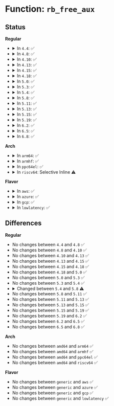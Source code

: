# Function: <code>rb_free_aux</code>

## Status
<b>Regular</b>
<ul>
<li>
<details>
<summary>In <code>4.4</code>: ✅</summary>

```c
void rb_free_aux(struct ring_buffer *rb);
```

**Collision:** Unique Global

**Inline:** No

**Transformation:** False

**Instances:**

```
In kernel/events/ring_buffer.c (ffffffff81185790)
Location: kernel/events/ring_buffer.c:574
Inline: False
Direct callers:
  - kernel/events/core.c:perf_mmap_close
  - kernel/events/ring_buffer.c:perf_aux_output_begin
  - kernel/events/ring_buffer.c:perf_aux_output_end
  - kernel/events/ring_buffer.c:rb_alloc_aux
```
**Symbols:**

```
ffffffff81185790-ffffffff811857ae: rb_free_aux (STB_GLOBAL)
```
</details>
</li>
<li>
<details>
<summary>In <code>4.8</code>: ✅</summary>

```c
void rb_free_aux(struct ring_buffer *rb);
```

**Collision:** Unique Global

**Inline:** No

**Transformation:** False

**Instances:**

```
In kernel/events/ring_buffer.c (ffffffff81197d40)
Location: kernel/events/ring_buffer.c:656
Inline: False
Direct callers:
  - kernel/events/core.c:perf_mmap_close
  - kernel/events/ring_buffer.c:perf_aux_output_end
  - kernel/events/ring_buffer.c:perf_aux_output_begin
```
**Symbols:**

```
ffffffff81197d40-ffffffff81197d5a: rb_free_aux (STB_GLOBAL)
```
</details>
</li>
<li>
<details>
<summary>In <code>4.10</code>: ✅</summary>

```c
void rb_free_aux(struct ring_buffer *rb);
```

**Collision:** Unique Global

**Inline:** No

**Transformation:** False

**Instances:**

```
In kernel/events/ring_buffer.c (ffffffff811a7720)
Location: kernel/events/ring_buffer.c:656
Inline: False
Direct callers:
  - kernel/events/core.c:perf_mmap_close
  - kernel/events/ring_buffer.c:perf_aux_output_end
  - kernel/events/ring_buffer.c:perf_aux_output_begin
```
**Symbols:**

```
ffffffff811a7720-ffffffff811a773a: rb_free_aux (STB_GLOBAL)
```
</details>
</li>
<li>
<details>
<summary>In <code>4.13</code>: ✅</summary>

```c
void rb_free_aux(struct ring_buffer *rb);
```

**Collision:** Unique Global

**Inline:** No

**Transformation:** False

**Instances:**

```
In kernel/events/ring_buffer.c (ffffffff811aeec0)
Location: kernel/events/ring_buffer.c:668
Inline: False
Direct callers:
  - kernel/events/core.c:perf_mmap_close
  - kernel/events/ring_buffer.c:perf_aux_output_end
  - kernel/events/ring_buffer.c:perf_aux_output_begin
```
**Symbols:**

```
ffffffff811aeec0-ffffffff811aeedb: rb_free_aux (STB_GLOBAL)
```
</details>
</li>
<li>
<details>
<summary>In <code>4.15</code>: ✅</summary>

```c
void rb_free_aux(struct ring_buffer *rb);
```

**Collision:** Unique Global

**Inline:** No

**Transformation:** False

**Instances:**

```
In kernel/events/ring_buffer.c (ffffffff811c2a50)
Location: kernel/events/ring_buffer.c:679
Inline: False
Direct callers:
  - kernel/events/core.c:perf_mmap_close
  - kernel/events/ring_buffer.c:perf_aux_output_end
  - kernel/events/ring_buffer.c:perf_aux_output_begin
```
**Symbols:**

```
ffffffff811c2a50-ffffffff811c2a6b: rb_free_aux (STB_GLOBAL)
```
</details>
</li>
<li>
<details>
<summary>In <code>4.18</code>: ✅</summary>

```c
void rb_free_aux(struct ring_buffer *rb);
```

**Collision:** Unique Global

**Inline:** No

**Transformation:** False

**Instances:**

```
In kernel/events/ring_buffer.c (ffffffff811e2e00)
Location: kernel/events/ring_buffer.c:681
Inline: False
Direct callers:
  - kernel/events/core.c:perf_mmap_close
  - kernel/events/ring_buffer.c:perf_aux_output_end
  - kernel/events/ring_buffer.c:perf_aux_output_begin
```
**Symbols:**

```
ffffffff811e2e00-ffffffff811e2e1b: rb_free_aux (STB_GLOBAL)
```
</details>
</li>
<li>
<details>
<summary>In <code>5.0</code>: ✅</summary>

```c
void rb_free_aux(struct ring_buffer *rb);
```

**Collision:** Unique Global

**Inline:** No

**Transformation:** False

**Instances:**

```
In kernel/events/ring_buffer.c (ffffffff811f3270)
Location: kernel/events/ring_buffer.c:691
Inline: False
Direct callers:
  - kernel/events/core.c:perf_mmap_close
  - kernel/events/ring_buffer.c:perf_aux_output_end
  - kernel/events/ring_buffer.c:perf_aux_output_begin
```
**Symbols:**

```
ffffffff811f3270-ffffffff811f328b: rb_free_aux (STB_GLOBAL)
```
</details>
</li>
<li>
<details>
<summary>In <code>5.3</code>: ✅</summary>

```c
void rb_free_aux(struct ring_buffer *rb);
```

**Collision:** Unique Global

**Inline:** No

**Transformation:** False

**Instances:**

```
In kernel/events/ring_buffer.c (ffffffff8120af60)
Location: kernel/events/ring_buffer.c:720
Inline: False
Direct callers:
  - kernel/events/core.c:perf_mmap_close
  - kernel/events/ring_buffer.c:perf_aux_output_end
  - kernel/events/ring_buffer.c:perf_aux_output_begin
```
**Symbols:**

```
ffffffff8120af60-ffffffff8120af80: rb_free_aux (STB_GLOBAL)
```
</details>
</li>
<li>
<details>
<summary>In <code>5.4</code>: ✅</summary>

```c
void rb_free_aux(struct ring_buffer *rb);
```

**Collision:** Unique Global

**Inline:** No

**Transformation:** False

**Instances:**

```
In kernel/events/ring_buffer.c (ffffffff81218240)
Location: kernel/events/ring_buffer.c:720
Inline: False
Direct callers:
  - kernel/events/core.c:perf_mmap_close
  - kernel/events/ring_buffer.c:perf_aux_output_end
  - kernel/events/ring_buffer.c:perf_aux_output_begin
```
**Symbols:**

```
ffffffff81218240-ffffffff81218260: rb_free_aux (STB_GLOBAL)
```
</details>
</li>
<li>
<details>
<summary>In <code>5.8</code>: ✅</summary>

```c
void rb_free_aux(struct perf_buffer *rb);
```

**Collision:** Unique Global

**Inline:** No

**Transformation:** False

**Instances:**

```
In kernel/events/ring_buffer.c (ffffffff81243d80)
Location: kernel/events/ring_buffer.c:756
Inline: False
Direct callers:
  - kernel/events/core.c:perf_mmap_close
  - kernel/events/ring_buffer.c:perf_aux_output_end
  - kernel/events/ring_buffer.c:perf_aux_output_begin
```
**Symbols:**

```
ffffffff81243d80-ffffffff81243dbe: rb_free_aux (STB_GLOBAL)
```
</details>
</li>
<li>
<details>
<summary>In <code>5.11</code>: ✅</summary>

```c
void rb_free_aux(struct perf_buffer *rb);
```

**Collision:** Unique Global

**Inline:** No

**Transformation:** False

**Instances:**

```
In kernel/events/ring_buffer.c (ffffffff8124e410)
Location: kernel/events/ring_buffer.c:758
Inline: False
Direct callers:
  - kernel/events/core.c:perf_mmap_close
  - kernel/events/ring_buffer.c:perf_aux_output_end
  - kernel/events/ring_buffer.c:perf_aux_output_begin
```
**Symbols:**

```
ffffffff8124e410-ffffffff8124e44e: rb_free_aux (STB_GLOBAL)
```
</details>
</li>
<li>
<details>
<summary>In <code>5.13</code>: ✅</summary>

```c
void rb_free_aux(struct perf_buffer *rb);
```

**Collision:** Unique Global

**Inline:** No

**Transformation:** False

**Instances:**

```
In kernel/events/ring_buffer.c (ffffffff81252d10)
Location: kernel/events/ring_buffer.c:760
Inline: False
Direct callers:
  - kernel/events/core.c:perf_mmap_close
  - kernel/events/ring_buffer.c:perf_aux_output_end
  - kernel/events/ring_buffer.c:perf_aux_output_begin
```
**Symbols:**

```
ffffffff81252d10-ffffffff81252d4e: rb_free_aux (STB_GLOBAL)
```
</details>
</li>
<li>
<details>
<summary>In <code>5.15</code>: ✅</summary>

```c
void rb_free_aux(struct perf_buffer *rb);
```

**Collision:** Unique Global

**Inline:** No

**Transformation:** False

**Instances:**

```
In kernel/events/ring_buffer.c (ffffffff8128e600)
Location: kernel/events/ring_buffer.c:760
Inline: False
Direct callers:
  - kernel/events/core.c:perf_mmap_close
  - kernel/events/ring_buffer.c:perf_aux_output_end
  - kernel/events/ring_buffer.c:perf_aux_output_begin
```
**Symbols:**

```
ffffffff8128e600-ffffffff8128e63e: rb_free_aux (STB_GLOBAL)
```
</details>
</li>
<li>
<details>
<summary>In <code>5.19</code>: ✅</summary>

```c
void rb_free_aux(struct perf_buffer *rb);
```

**Collision:** Unique Global

**Inline:** No

**Transformation:** False

**Instances:**

```
In kernel/events/ring_buffer.c (ffffffff812e34a0)
Location: kernel/events/ring_buffer.c:760
Inline: False
Direct callers:
  - kernel/events/core.c:perf_mmap_close
  - kernel/events/ring_buffer.c:perf_aux_output_end
  - kernel/events/ring_buffer.c:perf_aux_output_begin
```
**Symbols:**

```
ffffffff812e34a0-ffffffff812e3502: rb_free_aux (STB_GLOBAL)
```
</details>
</li>
<li>
<details>
<summary>In <code>6.2</code>: ✅</summary>

```c
void rb_free_aux(struct perf_buffer *rb);
```

**Collision:** Unique Global

**Inline:** No

**Transformation:** False

**Instances:**

```
In kernel/events/ring_buffer.c (ffffffff8134bb20)
Location: kernel/events/ring_buffer.c:763
Inline: False
Direct callers:
  - kernel/events/core.c:perf_mmap_close
  - kernel/events/ring_buffer.c:perf_aux_output_end
  - kernel/events/ring_buffer.c:perf_aux_output_begin
```
**Symbols:**

```
ffffffff8134bb20-ffffffff8134bb82: rb_free_aux (STB_GLOBAL)
```
</details>
</li>
<li>
<details>
<summary>In <code>6.5</code>: ✅</summary>

```c
void rb_free_aux(struct perf_buffer *rb);
```

**Collision:** Unique Global

**Inline:** No

**Transformation:** False

**Instances:**

```
In kernel/events/ring_buffer.c (ffffffff8137cb70)
Location: kernel/events/ring_buffer.c:763
Inline: False
Direct callers:
  - kernel/events/core.c:perf_mmap_close
  - kernel/events/ring_buffer.c:perf_aux_output_end
  - kernel/events/ring_buffer.c:perf_aux_output_begin
```
**Symbols:**

```
ffffffff8137cb70-ffffffff8137cbd2: rb_free_aux (STB_GLOBAL)
```
</details>
</li>
<li>
<details>
<summary>In <code>6.8</code>: ✅</summary>

```c
void rb_free_aux(struct perf_buffer *rb);
```

**Collision:** Unique Global

**Inline:** No

**Transformation:** False

**Instances:**

```
In kernel/events/ring_buffer.c (ffffffff813a5dd0)
Location: kernel/events/ring_buffer.c:770
Inline: False
Direct callers:
  - kernel/events/core.c:perf_mmap_close
  - kernel/events/ring_buffer.c:perf_aux_output_end
  - kernel/events/ring_buffer.c:perf_aux_output_begin
```
**Symbols:**

```
ffffffff813a5dd0-ffffffff813a5e32: rb_free_aux (STB_GLOBAL)
```
</details>
</li>
</ul>
<b>Arch</b>
<ul>
<li>
<details>
<summary>In <code>arm64</code>: ✅</summary>

```c
void rb_free_aux(struct ring_buffer *rb);
```

**Collision:** Unique Global

**Inline:** No

**Transformation:** False

**Instances:**

```
In kernel/events/ring_buffer.c (ffff8000102a2d00)
Location: kernel/events/ring_buffer.c:720
Inline: False
Direct callers:
  - kernel/events/core.c:perf_mmap_close
  - kernel/events/ring_buffer.c:perf_aux_output_end
  - kernel/events/ring_buffer.c:perf_aux_output_begin
```
**Symbols:**

```
ffff8000102a2d00-ffff8000102a2d48: rb_free_aux (STB_GLOBAL)
```
</details>
</li>
<li>
<details>
<summary>In <code>armhf</code>: ✅</summary>

```c
void rb_free_aux(struct ring_buffer *rb);
```

**Collision:** Unique Global

**Inline:** No

**Transformation:** False

**Instances:**

```
In kernel/events/ring_buffer.c (c04d2834)
Location: kernel/events/ring_buffer.c:720
Inline: False
Direct callers:
  - kernel/events/core.c:perf_mmap_close
  - kernel/events/ring_buffer.c:perf_aux_output_end
  - kernel/events/ring_buffer.c:perf_aux_output_begin
```
**Symbols:**

```
c04d2834-c04d2868: rb_free_aux (STB_GLOBAL)
```
</details>
</li>
<li>
<details>
<summary>In <code>ppc64el</code>: ✅</summary>

```c
void rb_free_aux(struct ring_buffer *rb);
```

**Collision:** Unique Global

**Inline:** No

**Transformation:** False

**Instances:**

```
In kernel/events/ring_buffer.c (c000000000354ff0)
Location: kernel/events/ring_buffer.c:720
Inline: False
Direct callers:
  - kernel/events/core.c:perf_mmap_close
  - kernel/events/ring_buffer.c:perf_aux_output_end
  - kernel/events/ring_buffer.c:perf_aux_output_begin
```
**Symbols:**

```
c000000000354ff0-c00000000035502c: rb_free_aux (STB_GLOBAL)
```
</details>
</li>
<li>
<details>
<summary>In <code>riscv64</code>: Selective Inline ⚠️</summary>

```c
void rb_free_aux(struct ring_buffer *rb);
```

**Collision:** Unique Global

**Inline:** Selective

**Transformation:** False

**Instances:**

```
In kernel/events/ring_buffer.c (ffffffe0001d0e5a)
Location: kernel/events/ring_buffer.c:720
Inline: True
Inline callers:
  - kernel/events/ring_buffer.c:perf_aux_output_end
  - kernel/events/ring_buffer.c:perf_aux_output_begin
Direct callers:
  - kernel/events/core.c:perf_mmap_close
```
**Symbols:**

```
ffffffe0001d183a-ffffffe0001d1880: rb_free_aux (STB_GLOBAL)
```
</details>
</li>
</ul>
<b>Flavor</b>
<ul>
<li>
<details>
<summary>In <code>aws</code>: ✅</summary>

```c
void rb_free_aux(struct ring_buffer *rb);
```

**Collision:** Unique Global

**Inline:** No

**Transformation:** False

**Instances:**

```
In kernel/events/ring_buffer.c (ffffffff81210890)
Location: kernel/events/ring_buffer.c:720
Inline: False
Direct callers:
  - kernel/events/core.c:perf_mmap_close
  - kernel/events/ring_buffer.c:perf_aux_output_end
  - kernel/events/ring_buffer.c:perf_aux_output_begin
```
**Symbols:**

```
ffffffff81210890-ffffffff812108b0: rb_free_aux (STB_GLOBAL)
```
</details>
</li>
<li>
<details>
<summary>In <code>azure</code>: ✅</summary>

```c
void rb_free_aux(struct ring_buffer *rb);
```

**Collision:** Unique Global

**Inline:** No

**Transformation:** False

**Instances:**

```
In kernel/events/ring_buffer.c (ffffffff81203620)
Location: kernel/events/ring_buffer.c:720
Inline: False
Direct callers:
  - kernel/events/core.c:perf_mmap_close
  - kernel/events/ring_buffer.c:perf_aux_output_end
  - kernel/events/ring_buffer.c:perf_aux_output_begin
```
**Symbols:**

```
ffffffff81203620-ffffffff81203640: rb_free_aux (STB_GLOBAL)
```
</details>
</li>
<li>
<details>
<summary>In <code>gcp</code>: ✅</summary>

```c
void rb_free_aux(struct ring_buffer *rb);
```

**Collision:** Unique Global

**Inline:** No

**Transformation:** False

**Instances:**

```
In kernel/events/ring_buffer.c (ffffffff8120e630)
Location: kernel/events/ring_buffer.c:720
Inline: False
Direct callers:
  - kernel/events/core.c:perf_mmap_close
  - kernel/events/ring_buffer.c:perf_aux_output_end
  - kernel/events/ring_buffer.c:perf_aux_output_begin
```
**Symbols:**

```
ffffffff8120e630-ffffffff8120e650: rb_free_aux (STB_GLOBAL)
```
</details>
</li>
<li>
<details>
<summary>In <code>lowlatency</code>: ✅</summary>

```c
void rb_free_aux(struct ring_buffer *rb);
```

**Collision:** Unique Global

**Inline:** No

**Transformation:** False

**Instances:**

```
In kernel/events/ring_buffer.c (ffffffff8121d540)
Location: kernel/events/ring_buffer.c:720
Inline: False
Direct callers:
  - kernel/events/core.c:perf_mmap_close
  - kernel/events/ring_buffer.c:perf_aux_output_end
  - kernel/events/ring_buffer.c:perf_aux_output_begin
```
**Symbols:**

```
ffffffff8121d540-ffffffff8121d560: rb_free_aux (STB_GLOBAL)
```
</details>
</li>
</ul>

## Differences
<b>Regular</b>
<ul>
<li>
No changes between <code>4.4</code> and <code>4.8</code> ✅
</li>
<li>
No changes between <code>4.8</code> and <code>4.10</code> ✅
</li>
<li>
No changes between <code>4.10</code> and <code>4.13</code> ✅
</li>
<li>
No changes between <code>4.13</code> and <code>4.15</code> ✅
</li>
<li>
No changes between <code>4.15</code> and <code>4.18</code> ✅
</li>
<li>
No changes between <code>4.18</code> and <code>5.0</code> ✅
</li>
<li>
No changes between <code>5.0</code> and <code>5.3</code> ✅
</li>
<li>
No changes between <code>5.3</code> and <code>5.4</code> ✅
</li>
<li>
<details>
<summary>Changed between <code>5.4</code> and <code>5.8</code> ⚠️</summary>
<ul>
<li>
<b>Param type changed. </b>
<code>struct ring_buffer *rb</code> ➡️ <code>struct perf_buffer *rb</code>
</li>
</ul>
</details>
</li>
<li>
No changes between <code>5.8</code> and <code>5.11</code> ✅
</li>
<li>
No changes between <code>5.11</code> and <code>5.13</code> ✅
</li>
<li>
No changes between <code>5.13</code> and <code>5.15</code> ✅
</li>
<li>
No changes between <code>5.15</code> and <code>5.19</code> ✅
</li>
<li>
No changes between <code>5.19</code> and <code>6.2</code> ✅
</li>
<li>
No changes between <code>6.2</code> and <code>6.5</code> ✅
</li>
<li>
No changes between <code>6.5</code> and <code>6.8</code> ✅
</li>
</ul>
<b>Arch</b>
<ul>
<li>
No changes between <code>amd64</code> and <code>arm64</code> ✅
</li>
<li>
No changes between <code>amd64</code> and <code>armhf</code> ✅
</li>
<li>
No changes between <code>amd64</code> and <code>ppc64el</code> ✅
</li>
<li>
No changes between <code>amd64</code> and <code>riscv64</code> ✅
</li>
</ul>
<b>Flavor</b>
<ul>
<li>
No changes between <code>generic</code> and <code>aws</code> ✅
</li>
<li>
No changes between <code>generic</code> and <code>azure</code> ✅
</li>
<li>
No changes between <code>generic</code> and <code>gcp</code> ✅
</li>
<li>
No changes between <code>generic</code> and <code>lowlatency</code> ✅
</li>
</ul>
